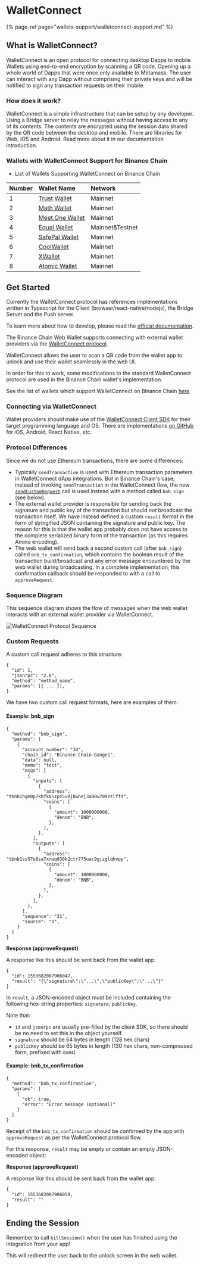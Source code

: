 # WalletConnect

{% page-ref page="wallets-support/walletconnect-support.md" %}

## **What is WalletConnect?**

WalletConnect is an open protocol for connecting desktop Dapps to mobile Wallets using end-to-end encryption by scanning a QR code. Opening up a whole world of Dapps that were once only available to Metamask. The user can interact with any Dapp without comprising their private keys and will be notified to sign any transaction requests on their mobile.

### How does it work? <a id="how-does-it-work"></a>

WalletConnect is a simple infrastructure that can be setup by any developer. Using a Bridge server to relay the messages without having access to any of its contents. The contents are encrypted using the session data shared by the QR code between the desktop and mobile. There are libraries for Web, iOS and Android. Read more about it in our documentation introduction.

### Wallets with WalletConnect Support for Binance Chain <a id="wallets-with-walletconnect-support-for-binance-chain"></a>

* List of Wallets Supporting WalletConnect on Binance Chain

| Number | Wallet Name | Network |
| :--- | :--- | :--- |
| 1 | [Trust Wallet](https://docs.binance.org/wallets/trust-wallet.html) | Mainnet |
| 2 | [Math Wallet](https://docs.binance.org/wallets/math-wallet.html) | Mainnet |
| 3 | [Meet.One Wallet](https://docs.binance.org/wallets/meet.html) | Mainnet |
| 4 | [Equal Wallet](https://docs.binance.org/wallets/equal.html) | Mainnet&Testnet |
| 5 | [SafePal Wallet](https://docs.binance.org/wallets/safepal.html) | Mainnet |
| 6 | [CoolWallet](https://docs.binance.org/wallets/cool-wallet.html) | Mainnet |
| 7 | [XWallet](https://docs.binance.org/wallets/xwallet.html) | Mainnet |
| 8 | [Atomic Wallet](https://docs.binance.org/wallets/atomic-wallet.html) | Mainnet |

## Get Started

Currently the WalletConnect protocol has references implementations written in Typescript for the Client \(browser/react-native/nodejs\), the Bridge Server and the Push server.

To learn more about how to develop, please read the [official documentation](https://docs.walletconnect.org/).

The Binance Chain Web Wallet supports connecting with external wallet providers via the [WalletConnect protocol](https://docs.walletconnect.org/tech-spec).

WalletConnect allows the user to scan a QR code from the wallet app to unlock and use their wallet seamlessly in the web UI.

In order for this to work, some modifications to the standard WalletConnect protocol are used in the Binance Chain wallet's implementation.

See the list of wallets which support WalletConnect on Binance Chain [here](https://docs.binance.org/wallets/walletconnect-support.html)

### Connecting via WalletConnect <a id="connecting-via-walletconnect"></a>

Wallet providers should make use of the [WalletConnect Client SDK](https://docs.walletconnect.org/client-sdk) for their target programming language and OS. There are implementations [on GitHub](https://github.com/walletconnect) for iOS, Android, React Native, etc.

### Protocol Differences <a id="protocol-differences"></a>

Since we do not use Ethereum transactions, there are some differences:

* Typically `sendTransaction` is used with Ethereum transaction parameters in WalletConnect dApp integrations. But in Binance Chain's case, instead of invoking `sendTransaction` in the WalletConnect flow, the new [`sendCustomRequest`](https://docs.walletconnect.org/client-sdk#send-custom-request) call is used instead with a method called `bnb_sign` \(see below\).
* The external wallet provider is responsible for sending back the signature and public key of the transaction but should _not_ broadcast the transaction itself. We have instead defined a custom `result` format in the form of stringified JSON containing the signature and public key. The reason for this is that the wallet app probably does not have access to the complete serialized binary form of the transaction \(as this requires Amino encoding\).
* The web wallet will send back a second custom call \(after `bnb_sign`\) called `bnb_tx_confirmation`, which contains the boolean result of the transaction build/broadcast and any error message encountered by the web wallet during broadcasting. In a complete implementation, this confirmation callback should be responded to with a call to `approveRequest`.

### Sequence Diagram <a id="sequence-diagram"></a>

This sequence diagram shows the flow of messages when the web wallet interacts with an external wallet provider via WalletConnect.

![WalletConnect Protocol Sequence](https://docs.binance.org/assets/walletconnect_sequence.png)

### Custom Requests <a id="custom-requests"></a>

A custom call request adheres to this structure:

```text
{
  "id": 1,
  "jsonrpc": "2.0",
  "method": "method_name",
  "params": [{ ... }],
}
```

We have two custom call request formats, here are examples of them:

#### Example: bnb\_sign <a id="example-bnb_sign"></a>

```text
{
  "method": "bnb_sign",
  "params": [
    {
      "account_number": "34",
      "chain_id": "Binance-Chain-Ganges",
      "data": null,
      "memo": "test",
      "msgs": [
        {
          "inputs": [
            {
              "address": "tbnb1hgm0p7khfk85zpz5v0j8wnej3a90w709zzlffd",
              "coins": [
                {
                  "amount": 1000000000,
                  "denom": "BNB",
                },
              ],
            },
          ],
          "outputs": [
            {
              "address": "tbnb1ss57e8sa7xnwq030k2ctr775uac9gjzglqhvpy",
              "coins": [
                {
                  "amount": 1000000000,
                  "denom": "BNB",
                },
              ],
            },
          ],
        },
      ],
      "sequence": "31",
      "source": "1",
    }
  ]
}
```

**Response \(approveRequest\)**

A response like this should be sent back from the wallet app:

```text
{
  "id": 1553682007906047,
  "result": "{\"signature\":\"...\",\"publicKey\":\"...\"}"
}
```

In `result`, a JSON-encoded object must be included containing the following hex-string properties: `signature`, `publicKey`.

Note that:

* `id` and `jsonrpc` are usually pre-filled by the client SDK, so there should be no need to set this in the object yourself.
* `signature` should be 64 bytes in length \(128 hex chars\)
* `publicKey` should be 65 bytes in length \(130 hex chars, non-compressed form, prefixed with `0x04`\)

#### Example: bnb\_tx\_confirmation <a id="example-bnb_tx_confirmation"></a>

```text
{
  "method": "bnb_tx_confirmation",
  "params": [
    {
      "ok": true,
      "error": "Error message (optional)"
    }
  ]
}
```

Receipt of the `bnb_tx_confirmation` should be confirmed by the app with `approveRequest` as per the WalletConnect protocol flow.

For this response, `result` may be empty or contain an empty JSON-encoded object:

**Response \(approveRequest\)**

A response like this should be sent back from the wallet app:

```text
{
  "id": 1553682007906050,
  "result": ""
}
```

## Ending the Session

Remember to call `killSession()` when the user has finished using the integration from your app!

This will redirect the user back to the unlock screen in the web wallet.

